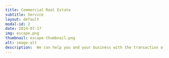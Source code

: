 ```yaml
---
title: Commercial Real Estate
subtitle: Service
layout: default
modal-id: 2
date: 2014-07-17
img: escape.png
thumbnail: escape-thumbnail.png
alt: image-alt
description:  We can help you and your business with the transaction of rights of a unit of property between two or more parties, e.g. in case of conveyance one party being the seller(s) and the other being the buyer(s). We can  reduce the often complicated process of dealing with the property rights being transferred, money being exchanged, and local/federal government regulations. 
---
```

